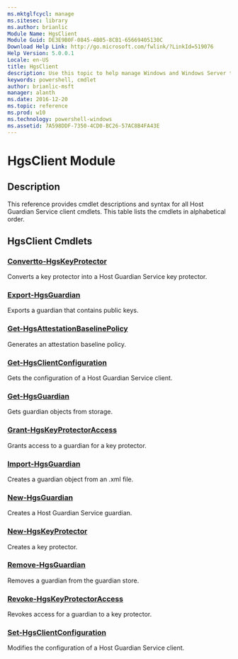 ```yaml
---
ms.mktglfcycl: manage
ms.sitesec: library
ms.author: brianlic
Module Name: HgsClient
Module Guid: DE3E9B0F-0845-4B05-8CB1-65669405130C
Download Help Link: http://go.microsoft.com/fwlink/?LinkId=519076
Help Version: 5.0.0.1
Locale: en-US
title: HgsClient
description: Use this topic to help manage Windows and Windows Server technologies with Windows PowerShell.
keywords: powershell, cmdlet
author: brianlic-msft
manager: alanth
ms.date: 2016-12-20
ms.topic: reference
ms.prod: w10
ms.technology: powershell-windows
ms.assetid: 7A598DDF-7350-4CD0-BC26-57AC8B4FA43E
---
```


# HgsClient Module
## Description
This reference provides cmdlet descriptions and syntax for all Host Guardian Service client cmdlets. This table lists the cmdlets in alphabetical order.

## HgsClient Cmdlets
### [Convertto-HgsKeyProtector](./Convertto-HgsKeyProtector.md)
Converts a key protector into a Host Guardian Service key protector.

### [Export-HgsGuardian](./Export-HgsGuardian.md)
Exports a guardian that contains public keys.

### [Get-HgsAttestationBaselinePolicy](./Get-HgsAttestationBaselinePolicy.md)
Generates an attestation baseline policy.

### [Get-HgsClientConfiguration](./Get-HgsClientConfiguration.md)
Gets the configuration of a Host Guardian Service client.

### [Get-HgsGuardian](./Get-HgsGuardian.md)
Gets guardian objects from storage.

### [Grant-HgsKeyProtectorAccess](./Grant-HgsKeyProtectorAccess.md)
Grants access to a guardian for a key protector.

### [Import-HgsGuardian](./Import-HgsGuardian.md)
Creates a guardian object from an .xml file.

### [New-HgsGuardian](./New-HgsGuardian.md)
Creates a Host Guardian Service guardian.

### [New-HgsKeyProtector](./New-HgsKeyProtector.md)
Creates a key protector.

### [Remove-HgsGuardian](./Remove-HgsGuardian.md)
Removes a guardian from the guardian store.

### [Revoke-HgsKeyProtectorAccess](./Revoke-HgsKeyProtectorAccess.md)
Revokes access for a guardian to a key protector.

### [Set-HgsClientConfiguration](./Set-HgsClientConfiguration.md)
Modifies the configuration of a Host Guardian Service client.


